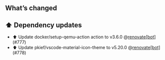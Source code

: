 ## What’s changed
## ⬆️ Dependency updates

- ⬆️ Update docker/setup-qemu-action action to v3.6.0 @[renovate[bot]](https://github.com/apps/renovate) (#777)
- ⬆️ Update pkief/vscode-material-icon-theme to v5.20.0 @[renovate[bot]](https://github.com/apps/renovate) (#778)
